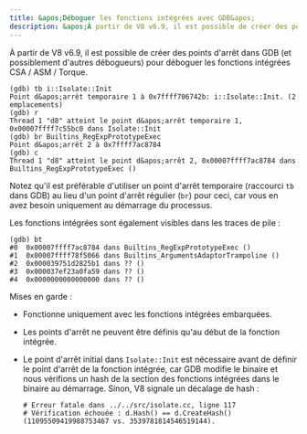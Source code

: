 ```yaml
---
title: &apos;Déboguer les fonctions intégrées avec GDB&apos;
description: &apos;À partir de V8 v6.9, il est possible de créer des points d&apos;arrêt dans GDB pour déboguer les fonctions intégrées CSA / ASM / Torque.&apos;
---
```

À partir de V8 v6.9, il est possible de créer des points d&apos;arrêt dans GDB (et possiblement d&apos;autres débogueurs) pour déboguer les fonctions intégrées CSA / ASM / Torque.

```
(gdb) tb i::Isolate::Init
Point d&apos;arrêt temporaire 1 à 0x7ffff706742b: i::Isolate::Init. (2 emplacements)
(gdb) r
Thread 1 "d8" atteint le point d&apos;arrêt temporaire 1, 0x00007ffff7c55bc0 dans Isolate::Init
(gdb) br Builtins_RegExpPrototypeExec
Point d&apos;arrêt 2 à 0x7ffff7ac8784
(gdb) c
Thread 1 "d8" atteint le point d&apos;arrêt 2, 0x00007ffff7ac8784 dans Builtins_RegExpPrototypeExec ()
```

Notez qu&apos;il est préférable d&apos;utiliser un point d&apos;arrêt temporaire (raccourci `tb` dans GDB) au lieu d&apos;un point d&apos;arrêt régulier (`br`) pour ceci, car vous en avez besoin uniquement au démarrage du processus.

Les fonctions intégrées sont également visibles dans les traces de pile :

```
(gdb) bt
#0  0x00007ffff7ac8784 dans Builtins_RegExpPrototypeExec ()
#1  0x00007ffff78f5066 dans Builtins_ArgumentsAdaptorTrampoline ()
#2  0x000039751d2825b1 dans ?? ()
#3  0x000037ef23a0fa59 dans ?? ()
#4  0x0000000000000000 dans ?? ()
```

Mises en garde :

- Fonctionne uniquement avec les fonctions intégrées embarquées.
- Les points d&apos;arrêt ne peuvent être définis qu&apos;au début de la fonction intégrée.
- Le point d&apos;arrêt initial dans `Isolate::Init` est nécessaire avant de définir le point d&apos;arrêt de la fonction intégrée, car GDB modifie le binaire et nous vérifions un hash de la section des fonctions intégrées dans le binaire au démarrage. Sinon, V8 signale un décalage de hash :

    ```
    # Erreur fatale dans ../../src/isolate.cc, ligne 117
    # Vérification échouée : d.Hash() == d.CreateHash() (11095509419988753467 vs. 3539781814546519144).
    ```
